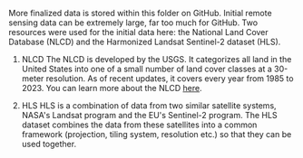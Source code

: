 More finalized data is stored within this folder on GitHub. Initial remote sensing data can be extremely large, far too much for GitHub. Two resources were used for the initial data here: the National Land Cover Database (NLCD) and the Harmonized Landsat Sentinel-2 dataset (HLS). 

1. NLCD
The NLCD is developed by the USGS. It categorizes all land in the United States into one of a small number of land cover classes at a 30-meter resolution. As of recent updates, it covers every year from 1985 to 2023. You can learn more about the NLCD [here](https://www.usgs.gov/centers/eros/science/annual-national-land-cover-database).

2. HLS
HLS is a combination of data from two similar satellite systems, NASA's Landsat program and the EU's Sentinel-2 program. The HLS dataset combines the data from these satellites into a common framework (projection, tiling system, resolution etc.) so that they can be used together. 
